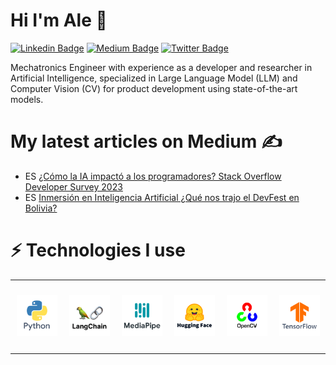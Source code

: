 # Hi I'm Ale 👋

[![Linkedin Badge](https://img.shields.io/badge/-LinkedIn-blue?style=flat&logo=Linkedin&logoColor=white&link=https://www.linkedin.com/in/alejandronunezarroyo/)](https://www.linkedin.com/in/alejandronunezarroyo/)
[![Medium Badge](https://img.shields.io/badge/-Medium-000000?style=flat&labelColor=000000&logo=Medium&link=https://medium.com/@AleNunezArroyo)](https://medium.com/@AleNunezArroyo)
[![Twitter Badge](https://img.shields.io/badge/-Twitter-1ca0f1?style=flat&labelColor=1ca0f1&logo=twitter&logoColor=white&link=https://twitter.com/alenunezarroyo)](https://twitter.com/alenunezarroyo)

Mechatronics Engineer with experience as a developer and researcher in Artificial Intelligence, specialized in Large Language Model (LLM) and Computer Vision (CV) for product development using state-of-the-art models.

# My latest articles on Medium ✍

* ES [¿Cómo la IA impactó a los programadores? Stack Overflow Developer Survey 2023](https://medium.com/@AleNunezArroyo/c%C3%B3mo-la-ia-impact%C3%B3-a-los-programadores-stack-overflow-developer-survey-2023-0d495c2cc41c)
* ES [Inmersión en Inteligencia Artificial ¿Qué nos trajo el DevFest en Bolivia?](https://medium.com/@AleNunezArroyo/inmersi%C3%B3n-en-inteligencia-artificial-qu%C3%A9-nos-trajo-el-devfest-en-bolivia-b83dff93dfb6)

# ⚡ Technologies I use

<div align="center">
    <table align="center">
        <tr>
            <td align="center" width="140" height="112.43">
                <img src="./assets/icons/Python.png" width="65px"/>
            </td>
            <td align="center" width="140" height="112.43">
                <img src="./assets/icons/LangChain.png" width="65px"/>
            </td>
            <td align="center" width="140" height="112.43">
                <img src="./assets/icons/MediaPipe.png" width="65px"/>
            </td>
            <td align="center" width="140" height="112.43">
                <img src="./assets/icons/HuggingFace.png" width="65px"/>
            </td>
            <td align="center" width="140" height="112.43">
                <img src="./assets/icons/OpenCV.png" width="65px"/>
            </td>
            <td align="center" width="140" height="112.43">
                <img src="./assets/icons/TensorFlow.png" width="65px"/>
            </td>
        </tr>
    </table>
</div>